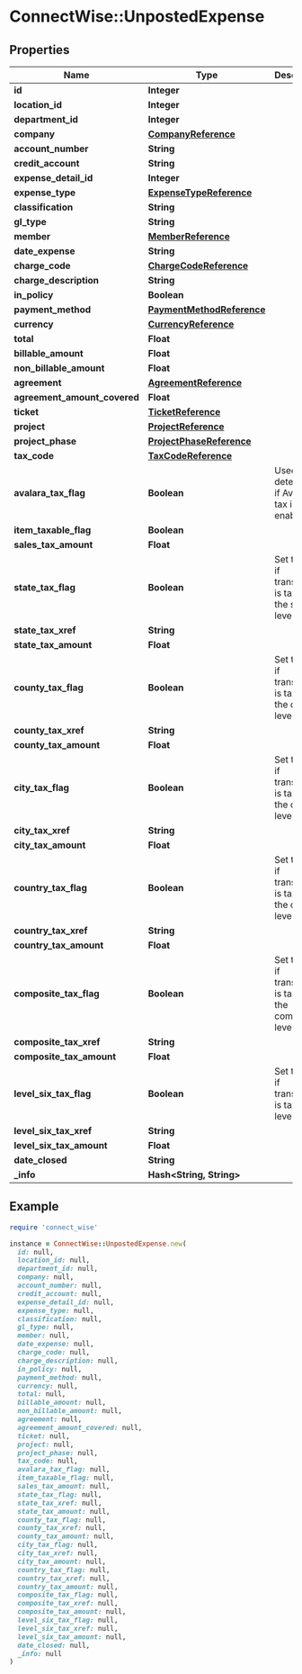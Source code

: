 # ConnectWise::UnpostedExpense

## Properties

| Name | Type | Description | Notes |
| ---- | ---- | ----------- | ----- |
| **id** | **Integer** |  | [optional] |
| **location_id** | **Integer** |  | [optional] |
| **department_id** | **Integer** |  | [optional] |
| **company** | [**CompanyReference**](CompanyReference.md) |  | [optional] |
| **account_number** | **String** |  | [optional] |
| **credit_account** | **String** |  | [optional] |
| **expense_detail_id** | **Integer** |  | [optional] |
| **expense_type** | [**ExpenseTypeReference**](ExpenseTypeReference.md) |  | [optional] |
| **classification** | **String** |  | [optional] |
| **gl_type** | **String** |  | [optional] |
| **member** | [**MemberReference**](MemberReference.md) |  | [optional] |
| **date_expense** | **String** |  | [optional] |
| **charge_code** | [**ChargeCodeReference**](ChargeCodeReference.md) |  | [optional] |
| **charge_description** | **String** |  | [optional] |
| **in_policy** | **Boolean** |  | [optional] |
| **payment_method** | [**PaymentMethodReference**](PaymentMethodReference.md) |  | [optional] |
| **currency** | [**CurrencyReference**](CurrencyReference.md) |  | [optional] |
| **total** | **Float** |  | [optional] |
| **billable_amount** | **Float** |  | [optional] |
| **non_billable_amount** | **Float** |  | [optional] |
| **agreement** | [**AgreementReference**](AgreementReference.md) |  | [optional] |
| **agreement_amount_covered** | **Float** |  | [optional] |
| **ticket** | [**TicketReference**](TicketReference.md) |  | [optional] |
| **project** | [**ProjectReference**](ProjectReference.md) |  | [optional] |
| **project_phase** | [**ProjectPhaseReference**](ProjectPhaseReference.md) |  | [optional] |
| **tax_code** | [**TaxCodeReference**](TaxCodeReference.md) |  | [optional] |
| **avalara_tax_flag** | **Boolean** | Used to determine if Avalara tax is enabled. | [optional] |
| **item_taxable_flag** | **Boolean** |  | [optional] |
| **sales_tax_amount** | **Float** |  | [optional] |
| **state_tax_flag** | **Boolean** | Set to true if transaction is taxable at the state level. | [optional] |
| **state_tax_xref** | **String** |  | [optional] |
| **state_tax_amount** | **Float** |  | [optional] |
| **county_tax_flag** | **Boolean** | Set to true if transaction is taxable at the county level. | [optional] |
| **county_tax_xref** | **String** |  | [optional] |
| **county_tax_amount** | **Float** |  | [optional] |
| **city_tax_flag** | **Boolean** | Set to true if transaction is taxable at the city level. | [optional] |
| **city_tax_xref** | **String** |  | [optional] |
| **city_tax_amount** | **Float** |  | [optional] |
| **country_tax_flag** | **Boolean** | Set to true if transaction is taxable at the country level. | [optional] |
| **country_tax_xref** | **String** |  | [optional] |
| **country_tax_amount** | **Float** |  | [optional] |
| **composite_tax_flag** | **Boolean** | Set to true if transaction is taxable at the composite level. | [optional] |
| **composite_tax_xref** | **String** |  | [optional] |
| **composite_tax_amount** | **Float** |  | [optional] |
| **level_six_tax_flag** | **Boolean** | Set to true if transaction is taxable at level six. | [optional] |
| **level_six_tax_xref** | **String** |  | [optional] |
| **level_six_tax_amount** | **Float** |  | [optional] |
| **date_closed** | **String** |  | [optional] |
| **_info** | **Hash&lt;String, String&gt;** |  | [optional] |

## Example

```ruby
require 'connect_wise'

instance = ConnectWise::UnpostedExpense.new(
  id: null,
  location_id: null,
  department_id: null,
  company: null,
  account_number: null,
  credit_account: null,
  expense_detail_id: null,
  expense_type: null,
  classification: null,
  gl_type: null,
  member: null,
  date_expense: null,
  charge_code: null,
  charge_description: null,
  in_policy: null,
  payment_method: null,
  currency: null,
  total: null,
  billable_amount: null,
  non_billable_amount: null,
  agreement: null,
  agreement_amount_covered: null,
  ticket: null,
  project: null,
  project_phase: null,
  tax_code: null,
  avalara_tax_flag: null,
  item_taxable_flag: null,
  sales_tax_amount: null,
  state_tax_flag: null,
  state_tax_xref: null,
  state_tax_amount: null,
  county_tax_flag: null,
  county_tax_xref: null,
  county_tax_amount: null,
  city_tax_flag: null,
  city_tax_xref: null,
  city_tax_amount: null,
  country_tax_flag: null,
  country_tax_xref: null,
  country_tax_amount: null,
  composite_tax_flag: null,
  composite_tax_xref: null,
  composite_tax_amount: null,
  level_six_tax_flag: null,
  level_six_tax_xref: null,
  level_six_tax_amount: null,
  date_closed: null,
  _info: null
)
```

